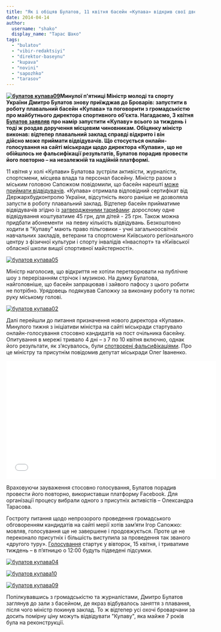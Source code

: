 ```yaml
---
title: "Як і обіцяв Булатов, 11 квітня басейн «Купава» відкрив свої двері для відвідувачів"
date: 2014-04-14
author: 
  username: "shako"
  display_name: "Тарас Шако"
tags: 
  - "bulatov"
  - "vibir-redaktsiyi"
  - "direktor-baseynu"
  - "kupava"
  - "novini"
  - "sapozhko"
  - "tarasov"
---
```


**[![булатов купава09](https://mpz.brovary.org/wp-content/uploads/2014/04/bulatov-kupava09.jpg)](https://mpz.brovary.org/wp-content/uploads/2014/04/bulatov-kupava09.jpg)Минулої п'ятниці Міністр молоді та спорту України Дмитро Булатов знову приїжджав до Броварів: запустити в роботу плавальний басейн «Купава» та поговорити з громадськістю про майбутнього директора спортивного об’єкта. Нагадаємо, 3 квітня [Булатов заявляв](https://mpz.brovary.org/ministr-molodi-i-sportu-bulatov-kupava-mozhe-zapratsyuvati-cherez-tizhden/) про намір запустити «Купаву» всього за тиждень і тоді ж роздав доручення місцевим чиновникам. Обіцянку міністр виконав: відтепер плавальний заклад справді відкрито і він дійсно може приймати відвідувачів. Що стосується онлайн-голосування на сайті міськради щодо директора «Купави», що не обійшлось не фальсифікації результатів, Булатов порадив провести його повторно – на незалежній та надійній платформі.**

11 квітня у холі «Купави» Булатова зустріли активісти, журналісти, спортсмени, місцева влада та персонал басейну. Міністр разом з міським головою Сапожком повідомили, що басейн нарешті [може приймати відвідувачів](http://www.brovary.kiev.ua/rozporyadzhennya-m%D1%96skogo-golovi-346). «Купава» отримала відповідний сертифікат від Держархбудконтролю України, відсутність якого раніше не дозволяла запусти в роботу плавальний заклад. Відтепер басейн прийматиме відвідувачів згідно із [затвердженими тарифами](http://www.brovary.kiev.ua/r%D1%96shennya-vikonavchogo-kom%D1%96tetu-1056): дорослому одне відвідування коштуватиме 45 грн, для дітей - 25 грн. Також можна придбати абонементи  на певну кількість відвідувань. Безкоштовно ходити в "Купаву" мають право пільговики - учні загальноосвітніх навчальних закладів, ветерани та спортсмени Київського регіонального центру з фізичної культури і спорту інвалідів «Інваспорт» та «Київської обласної школи вищої спортивної майстерності».

[![булатов купава05](https://mpz.brovary.org/wp-content/uploads/2014/04/bulatov-kupava05.jpg)](https://mpz.brovary.org/wp-content/uploads/2014/04/bulatov-kupava05.jpg)

Міністр наголосив, що відкриття не хотіли перетворювати на публічне шоу з перерізанням стрічок і музикою. На думку Булатова, найголовніше, що басейн запрацював і зайвого пафосу з цього робити не потрібно. Урядовець подякував Сапожку за виконану роботу та потис руку міському голові.

[![булатов купава02](https://mpz.brovary.org/wp-content/uploads/2014/04/bulatov-kupava02.jpg)](https://mpz.brovary.org/wp-content/uploads/2014/04/bulatov-kupava02.jpg)

Далі перейшли до питання призначення нового директора «Купави». Минулого тижня з ініціативи міністра на сайті міськради стартувало онлайн-голосування стосовно кандидатів на пост очільника басейну. Опитування в мережі тривало 4 дні – з 7 по 10 квітня включно, однак його результати, як з’ясувалось, були [спотворені фальсифікаціями](https://mpz.brovary.org/publichne-priznachennya-direktora-kupavi-vlada-prodovzhuye-grati-v-naperstki/). Про це міністру та присутнім повідомив депутат міськради Олег Іваненко.

<iframe src="//www.youtube.com/embed/bE9q7xqaU-c" height="315" width="560" allowfullscreen frameborder="0"></iframe>

Враховуючи зауваження стосовно голосування, Булатов порадив провести його повторно, використавши платформу Facebook. Для організації процесу вибрали одного з присутніх активістів – Олександра Тарасова.

Гостроту питання щодо непрозорого проведення громадського обговоренням кандидатів на сайті мерії хотів зам’яти Ігор Сапожко: мовляв, голосування ще не завершене і продовжується. Проте це не переконало присутніх і більшість виступила за проведення так званого «другого туру». [Голосування](http://kupava.cobat.com.ua/programs/kershov?fb_action_ids=659080414129864&fb_action_types=og.likes&fb_source=aggregation&fb_aggregation_id=288381481237582) стартує у вівторок, 15 квітня, і триватиме тиждень – в п’ятницю о 12:00 будуть підведені підсумки.

[![булатов купава04](https://mpz.brovary.org/wp-content/uploads/2014/04/bulatov-kupava04.jpg)](https://mpz.brovary.org/wp-content/uploads/2014/04/bulatov-kupava04.jpg)

[![булатов купава10](https://mpz.brovary.org/wp-content/uploads/2014/04/bulatov-kupava10.jpg)](https://mpz.brovary.org/wp-content/uploads/2014/04/bulatov-kupava10.jpg)

[![булатов купава09](https://mpz.brovary.org/wp-content/uploads/2014/04/bulatov-kupava09.jpg)](https://mpz.brovary.org/wp-content/uploads/2014/04/bulatov-kupava09.jpg)

Попілкувавшись з громадськістю та журналістами, Дмитро Булатов заглянув до зали з басейном, де якраз відбувалось заняття з плавання, після чого міністр покинув заклад. То ж відтепер усі охочі броварчани за досить помірну ціну можуть відвідувати "Купаву", яка майже 7 років була на реконструкції.
